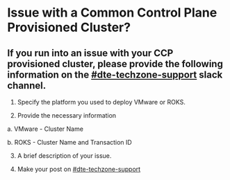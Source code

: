 # Issue with a Common Control Plane Provisioned Cluster?

## If you run into an issue with your CCP provisioned cluster, please provide the following information on the [#dte-techzone-support](https://ibm-dte.slack.com/archives/C0124J683GW) slack channel.

1. Specify the platform you used to deploy VMware or ROKS.

2. Provide the necessary information

  a.  VMware - Cluster Name  

  b.  ROKS - Cluster Name and Transaction ID

3.  A brief description of your issue.

4.  Make your post on [#dte-techzone-support](https://ibm-dte.slack.com/archives/C0124J683GW)
